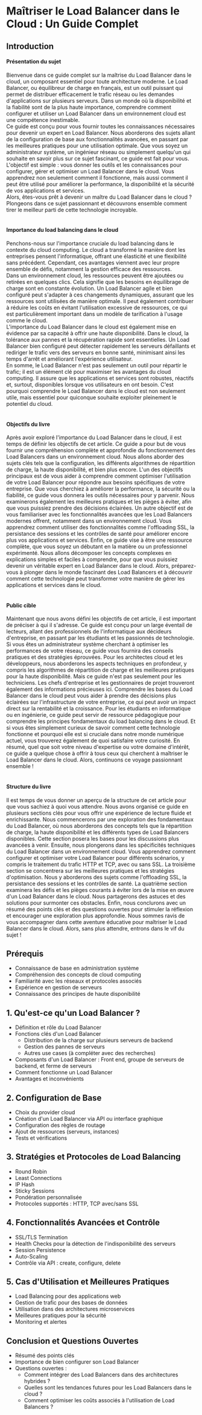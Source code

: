 # Maîtriser le Load Balancer dans le Cloud : Un Guide Complet

## Introduction
#### Présentation du sujet
  Bienvenue dans ce guide complet sur la maîtrise du Load Balancer dans le cloud, un composant essentiel pour toute architecture moderne. Le Load Balancer, ou équilibreur de charge en français, est un outil puissant qui permet de distribuer efficacement le trafic réseau ou les demandes d'applications sur plusieurs serveurs. Dans un monde où la disponibilité et la fiabilité sont de la plus haute importance, comprendre comment configurer et utiliser un Load Balancer dans un environnement cloud est une compétence inestimable.   
Ce guide est conçu pour vous fournir toutes les connaissances nécessaires pour devenir un expert en Load Balancer. Nous aborderons des sujets allant de la configuration de base aux fonctionnalités avancées, en passant par les meilleures pratiques pour une utilisation optimale. Que vous soyez un administrateur système, un ingénieur réseau ou simplement quelqu'un qui souhaite en savoir plus sur ce sujet fascinant, ce guide est fait pour vous.   
L'objectif est simple : vous donner les outils et les connaissances pour configurer, gérer et optimiser un Load Balancer dans le cloud. Vous apprendrez non seulement comment il fonctionne, mais aussi comment il peut être utilisé pour améliorer la performance, la disponibilité et la sécurité de vos applications et services.   
Alors, êtes-vous prêt à devenir un maître du Load Balancer dans le cloud ? Plongeons dans ce sujet passionnant et découvrons ensemble comment tirer le meilleur parti de cette technologie incroyable.  
&nbsp;
&nbsp;
#### Importance du load balancing dans le cloud
  Penchons-nous sur l'importance cruciale du load balancing dans le contexte du cloud computing. Le cloud a transformé la manière dont les entreprises pensent l'informatique, offrant une élasticité et une flexibilité sans précédent. Cependant, ces avantages viennent avec leur propre ensemble de défis, notamment la gestion efficace des ressources.   
Dans un environnement cloud, les ressources peuvent être ajoutées ou retirées en quelques clics. Cela signifie que les besoins en équilibrage de charge sont en constante évolution. Un Load Balancer agile et bien configuré peut s'adapter à ces changements dynamiques, assurant que les ressources sont utilisées de manière optimale. Il peut également contribuer à réduire les coûts en évitant l'utilisation excessive de ressources, ce qui est particulièrement important dans un modèle de tarification à l'usage comme le cloud.   
L'importance du Load Balancer dans le cloud est également mise en évidence par sa capacité à offrir une haute disponibilité. Dans le cloud, la tolérance aux pannes et la récupération rapide sont essentielles. Un Load Balancer bien configuré peut détecter rapidement les serveurs défaillants et rediriger le trafic vers des serveurs en bonne santé, minimisant ainsi les temps d'arrêt et améliorant l'expérience utilisateur.   
En somme, le Load Balancer n'est pas seulement un outil pour répartir le trafic; il est un élément clé pour maximiser les avantages du cloud computing. Il assure que les applications et services sont robustes, réactifs et, surtout, disponibles lorsque vos utilisateurs en ont besoin. C'est pourquoi comprendre le Load Balancer dans le cloud est non seulement utile, mais essentiel pour quiconque souhaite exploiter pleinement le potentiel du cloud.  
&nbsp;
&nbsp;
#### Objectifs du livre
Après avoir exploré l'importance du Load Balancer dans le cloud, il est temps de définir les objectifs de cet article. Ce guide a pour but de vous fournir une compréhension complète et approfondie du fonctionnement des Load Balancers dans un environnement cloud. Nous allons aborder des sujets clés tels que la configuration, les différents algorithmes de répartition de charge, la haute disponibilité, et bien plus encore.
L'un des objectifs principaux est de vous aider à comprendre comment optimiser l'utilisation de votre Load Balancer pour répondre aux besoins spécifiques de votre entreprise. Que vous cherchiez à améliorer la performance, la sécurité ou la fiabilité, ce guide vous donnera les outils nécessaires pour y parvenir. Nous examinerons également les meilleures pratiques et les pièges à éviter, afin que vous puissiez prendre des décisions éclairées.
Un autre objectif est de vous familiariser avec les fonctionnalités avancées que les Load Balancers modernes offrent, notamment dans un environnement cloud. Vous apprendrez comment utiliser des fonctionnalités comme l'offloading SSL, la persistance des sessions et les contrôles de santé pour améliorer encore plus vos applications et services.
Enfin, ce guide vise à être une ressource complète, que vous soyez un débutant en la matière ou un professionnel expérimenté. Nous allons décomposer les concepts complexes en explications simples et faciles à comprendre, pour que vous puissiez devenir un véritable expert en Load Balancer dans le cloud.
Alors, préparez-vous à plonger dans le monde fascinant des Load Balancers et à découvrir comment cette technologie peut transformer votre manière de gérer les applications et services dans le cloud.  
&nbsp;
&nbsp;
#### Public cible
Maintenant que nous avons défini les objectifs de cet article, il est important de préciser à qui il s'adresse. Ce guide est conçu pour un large éventail de lecteurs, allant des professionnels de l'informatique aux décideurs d'entreprise, en passant par les étudiants et les passionnés de technologie. Si vous êtes un administrateur système cherchant à optimiser les performances de votre réseau, ce guide vous fournira des conseils pratiques et des stratégies éprouvées. Pour les architectes cloud et les développeurs, nous aborderons les aspects techniques en profondeur, y compris les algorithmes de répartition de charge et les meilleures pratiques pour la haute disponibilité.
Mais ce guide n'est pas seulement pour les techniciens. Les chefs d'entreprise et les gestionnaires de projet trouveront également des informations précieuses ici. Comprendre les bases du Load Balancer dans le cloud peut vous aider à prendre des décisions plus éclairées sur l'infrastructure de votre entreprise, ce qui peut avoir un impact direct sur la rentabilité et la croissance.
Pour les étudiants en informatique ou en ingénierie, ce guide peut servir de ressource pédagogique pour comprendre les principes fondamentaux du load balancing dans le cloud. Et si vous êtes simplement curieux de savoir comment cette technologie fonctionne et pourquoi elle est si cruciale dans notre monde numérique actuel, vous trouverez également de quoi satisfaire votre curiosité.
En résumé, quel que soit votre niveau d'expertise ou votre domaine d'intérêt, ce guide a quelque chose à offrir à tous ceux qui cherchent à maîtriser le Load Balancer dans le cloud. Alors, continuons ce voyage passionnant ensemble !  
&nbsp;
&nbsp;
#### Structure du livre
Il est temps de vous donner un aperçu de la structure de cet article pour que vous sachiez à quoi vous attendre. Nous avons organisé ce guide en plusieurs sections clés pour vous offrir une expérience de lecture fluide et enrichissante.
Nous commencerons par une exploration des fondamentaux du Load Balancer, où nous aborderons des concepts tels que la répartition de charge, la haute disponibilité et les différents types de Load Balancers disponibles. Cette section posera les bases pour les discussions plus avancées à venir.
Ensuite, nous plongerons dans les spécificités techniques du Load Balancer dans un environnement cloud. Vous apprendrez comment configurer et optimiser votre Load Balancer pour différents scénarios, y compris le traitement du trafic HTTP et TCP, avec ou sans SSL.
La troisième section se concentrera sur les meilleures pratiques et les stratégies d'optimisation. Nous y aborderons des sujets comme l'offloading SSL, la persistance des sessions et les contrôles de santé.
La quatrième section examinera les défis et les pièges courants à éviter lors de la mise en œuvre d'un Load Balancer dans le cloud. Nous partagerons des astuces et des solutions pour surmonter ces obstacles.
Enfin, nous conclurons avec un résumé des points clés et des questions ouvertes pour stimuler la réflexion et encourager une exploration plus approfondie.
Nous sommes ravis de vous accompagner dans cette aventure éducative pour maîtriser le Load Balancer dans le cloud. Alors, sans plus attendre, entrons dans le vif du sujet !


## Prérequis
- Connaissance de base en administration système
- Compréhension des concepts de cloud computing
- Familiarité avec les réseaux et protocoles associés
- Expérience en gestion de serveurs
- Connaissance des principes de haute disponibilité

## 1. Qu'est-ce qu'un Load Balancer ?
- Définition et rôle du Load Balancer
- Fonctions clés d'un Load Balancer
  - Distribution de la charge sur plusieurs serveurs de backend
  - Gestion des pannes de serveurs
  - Autres use cases (à compléter avec des recherches)
- Composants d'un Load Balancer : Front end, groupe de serveurs de backend, et ferme de serveurs
- Comment fonctionne un Load Balancer
- Avantages et inconvénients

## 2. Configuration de Base
- Choix du provider cloud
- Création d'un Load Balancer via API ou interface graphique
- Configuration des règles de routage
- Ajout de ressources (serveurs, instances)
- Tests et vérifications

## 3. Stratégies et Protocoles de Load Balancing
- Round Robin
- Least Connections
- IP Hash
- Sticky Sessions
- Pondération personnalisée
- Protocoles supportés : HTTP, TCP avec/sans SSL

## 4. Fonctionnalités Avancées et Contrôle
- SSL/TLS Termination
- Health Checks pour la détection de l'indisponibilité des serveurs
- Session Persistence
- Auto-Scaling
- Contrôle via API : create, configure, delete

## 5. Cas d'Utilisation et Meilleures Pratiques
- Load Balancing pour des applications web
- Gestion de trafic pour des bases de données
- Utilisation dans des architectures microservices
- Meilleures pratiques pour la sécurité
- Monitoring et alertes

## Conclusion et Questions Ouvertes
- Résumé des points clés
- Importance de bien configurer son Load Balancer
- Questions ouvertes :
  - Comment intégrer des Load Balancers dans des architectures hybrides ?
  - Quelles sont les tendances futures pour les Load Balancers dans le cloud ?
  - Comment optimiser les coûts associés à l'utilisation de Load Balancers ?


